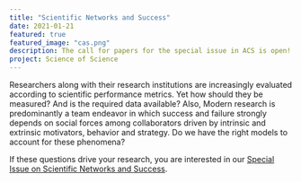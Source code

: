 ```yaml
---
title: "Scientific Networks and Success"
date: 2021-01-21
featured: true
featured_image: "cas.png"
description: The call for papers for the special issue in ACS is open!
project: Science of Science
---
```



Researchers along with their research institutions are increasingly evaluated according to scientific performance metrics. Yet how should they be measured? And is the required data available? Also, Modern research is predominantly a team endeavor in which success and failure strongly depends on social forces among collaborators driven by intrinsic and extrinsic motivators, behavior and strategy. Do we have the right models to account for these phenomena?

If these questions drive your research, you are interested in our [Special Issue on Scientific Networks and Success][1].

[1]: https://www.worldscientific.com/page/acs/callforpapers01
